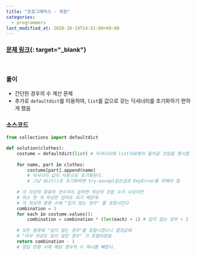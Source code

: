 ```yaml
---
title: "프로그래머스 - 위장"
categories: 
  - programmers
last_modified_at: 2020-10-19T14:51:00+09:00
---
```


### [<u>문제 링크</u>](https://programmers.co.kr/learn/courses/30/lessons/42578){: target="_blank"}
<br/>

### 풀이
- 간단한 경우의 수 계산 문제
- 추가로 `defaultdict`를 이용하여, `list`를 값으로 갖는 딕셔너리를 초기화하기 편하게 했음

### 소스코드
```python
from collections import defaultdict

def solution(clothes):
    costume = defaultdict(list) # 딕셔너리에 list자료형이 들어갈 것임을 명시함
    
    for name, part in clothes:
        costume[part].append(name)
        # 딕셔너리 값이 자동으로 초기화된다.
        # 그냥 dict()로 초기화하면 try-except같은걸로 KeyError를 피해야 함
        
    # 각 의상의 종류의 갯수끼리 곱하면 의상의 조합 수가 나오지만
    # 최소 한 개 의상만 입어도 되기 때문에
    # 각 의상의 종류 수에 "입지 않는 경우" 를 포함시킨다
    combination = 1
    for each in costume.values():
        combination = combination * (len(each) + 1) # 입지 않는 경우 + 1
        
    # 모든 종류에 "입지 않는 경우"를 포함시켰으니 결과값에
    # "아무 의상도 입지 않은 경우" 가 포함되었음
    return combination - 1
    # 정답 반환 시에 해당 경우의 수 하나를 빼준다.
```